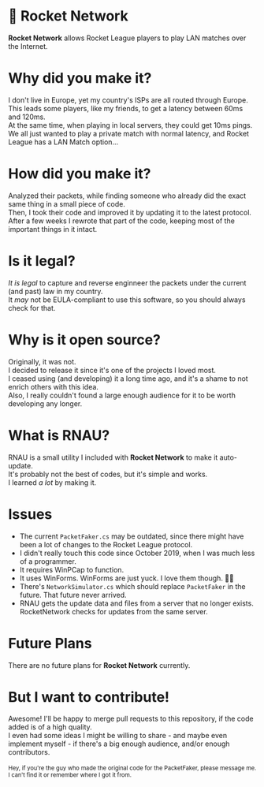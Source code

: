 # 🚀 Rocket Network
**Rocket Network** allows Rocket League players to play LAN matches over the Internet.<br>

# Why did you make it?
I don't live in Europe, yet my country's ISPs are all routed through Europe.<br>
This leads some players, like my friends, to get a latency between 60ms and 120ms.<br>
At the same time, when playing in local servers, they could get 10ms pings.<br>
We all just wanted to play a private match with normal latency, and Rocket League has a LAN Match option...<br>

# How did you make it?
Analyzed their packets, while finding someone who already did the exact same thing in a small piece of code.<br>
Then, I took their code and improved it by updating it to the latest protocol.<br>
After a few weeks I rewrote that part of the code, keeping most of the important things in it intact.<br>

# Is it legal?
*It is legal* to capture and reverse enginneer the packets under the current (and past) law in my country.<br>
It *may* not be EULA-compliant to use this software, so you should always check for that.<br>

# Why is it open source?
Originally, it was not. <br>
I decided to release it since it's one of the projects I loved most.<br>
I ceased using (and developing) it a long time ago, and it's a shame to not enrich others with this idea.<br>
Also, I really couldn't found a large enough audience for it to be worth developing any longer.<br>

# What is RNAU?
RNAU is a small utility I included with **Rocket Network** to make it auto-update.<br>
It's probably not the best of codes, but it's simple and works.<br>
I learned *a lot* by making it.<br>

# Issues
- The current `PacketFaker.cs` may be outdated, since there might have been a lot of changes to the Rocket League protocol.<br>
- I didn't really touch this code since October 2019, when I was much less of a programmer.<br>
- It requires WinPCap to function.<br>
- It uses WinForms. WinForms are just yuck. I love them though. 🤷‍♂️<br>
- There's `NetworkSimulator.cs` which should replace `PacketFaker` in the future. That future never arrived.<br>
- RNAU gets the update data and files from a server that no longer exists. RocketNetwork checks for updates from the same server.

# Future Plans
There are no future plans for **Rocket Network** currently.<br>

# But I want to contribute!
Awesome! I'll be happy to merge pull requests to this repository, if the code added is of a high quality.<br>
I even had some ideas I might be willing to share - and maybe even implement myself - if there's a big enough audience, and/or enough contributors.<br>
<br>
<sup>Hey, if you're the guy who made the original code for the PacketFaker, please message me. I can't find it or remember where I got it from.</sup><br>
